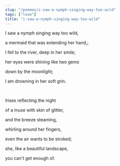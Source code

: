 ```yaml
---
slug: "/poemas/i-saw-a-nymph-singing-way-too-wild"
tags: ["love"]
title: "i-saw-a-nymph-singing-way-too-wild"
---
```

I saw a nymph singing way too wild,

a mermaid that was extending her hand,;

I fell to the river, deep in her smile;

her eyes were shining like two gems

down by the moonlight;

I am drowning in her soft grin.

&nbsp;

Irises reflecting the night

of a muse with skin of glitter,

and the breeze steaming,

whirling around her fingers,

even the air wants to be stroked;

she, like a beautiful landscape,

you can't get enough of.